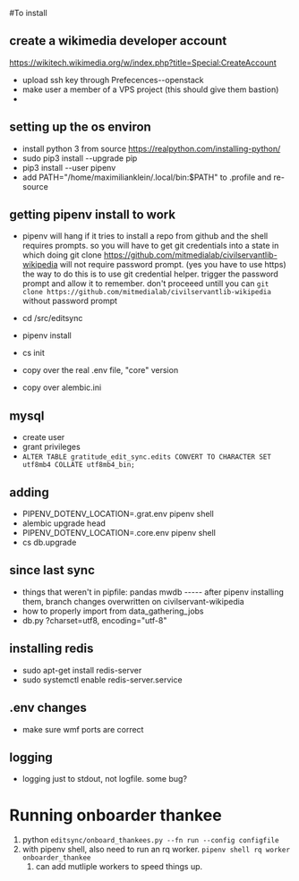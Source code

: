 #To install

## create a wikimedia developer account
https://wikitech.wikimedia.org/w/index.php?title=Special:CreateAccount
- upload ssh key through Prefecences--openstack
- make user a member of a VPS project (this should give them bastion)
-

## setting up the os environ
- install python 3 from source https://realpython.com/installing-python/
- sudo pip3 install --upgrade pip
- pip3 install --user pipenv
- add PATH="/home/maximilianklein/.local/bin:$PATH" to .profile and re-source

## getting pipenv install to work
- pipenv will hang if it tries to install a repo from github and the shell requires prompts. so you will have to get git credentials
into a state in which doing git clone https://github.com/mitmedialab/civilservantlib-wikipedia will not require password prompt. (yes you have to use https)
the way to do this is to use git credential helper. trigger the password prompt and allow it to remember. don't proceeed untill you
can `git clone https://github.com/mitmedialab/civilservantlib-wikipedia` without password prompt

- cd /src/editsync
- pipenv install
- cs init
- copy over the real .env file, "core" version
- copy over alembic.ini


## mysql
- create user
- grant privileges
- `ALTER TABLE gratitude_edit_sync.edits CONVERT TO CHARACTER SET utf8mb4 COLLATE utf8mb4_bin;`


## adding
- PIPENV_DOTENV_LOCATION=.grat.env pipenv shell
- alembic upgrade head
- PIPENV_DOTENV_LOCATION=.core.env pipenv shell
- cs db.upgrade

## since last sync
- things that weren't in pipfile: pandas mwdb
----- after pipenv installing them, branch changes overwritten on civilservant-wikipedia
- how to properly import from data_gathering_jobs
- db.py ?charset=utf8, encoding="utf-8"

## installing redis
- sudo apt-get install redis-server
- sudo systemctl enable redis-server.service

## .env changes
- make sure wmf ports are correct

## logging
- logging just to stdout, not logfile. some bug?

# Running onboarder thankee
1. python `editsync/onboard_thankees.py --fn run --config configfile`
1. with pipenv shell, also need to run an rq worker. `pipenv shell rq worker onboarder_thankee`
    1. can add mutliple workers to speed things up.
